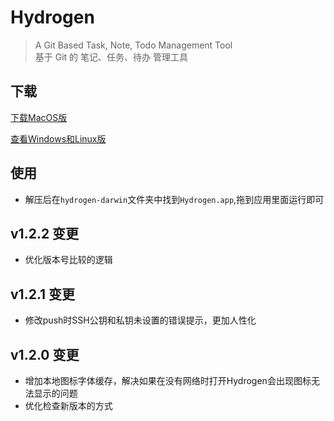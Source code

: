 # Hydrogen

> A Git Based Task, Note, Todo Management Tool<br>
基于 Git 的 笔记、任务、待办 管理工具

## 下载

[下载MacOS版](https://xmader.oss-cn-shanghai.aliyuncs.com/hydrogen-darwin.zip)

[查看Windows和Linux版](https://github.com/Xmader/hydrogen)

## 使用

* 解压后在`hydrogen-darwin`文件夹中找到`Hydrogen.app`,拖到应用里面运行即可

## v1.2.2 变更

* 优化版本号比较的逻辑

## v1.2.1 变更

* 修改push时SSH公钥和私钥未设置的错误提示，更加人性化

## v1.2.0 变更

* 增加本地图标字体缓存，解决如果在没有网络时打开Hydrogen会出现图标无法显示的问题
* 优化检查新版本的方式
